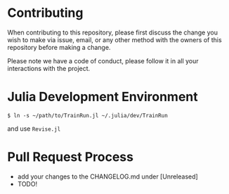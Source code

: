 # Contributing

When contributing to this repository, please first discuss the change you wish to make via issue,
email, or any other method with the owners of this repository before making a change. 

Please note we have a code of conduct, please follow it in all your interactions with the project.

# Julia Development Environment

```
$ ln -s ~/path/to/TrainRun.jl ~/.julia/dev/TrainRun 
```

and use `Revise.jl`


# Pull Request Process

  * add your changes to the CHANGELOG.md under [Unreleased]
  * TODO!